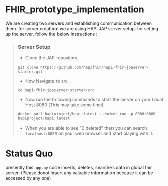 # FHIR_prototype_implementation
We are creating two servers and establishing communication between them.
for server creattion we are using HAPI JAP server setup.
for setting up the server, follow the below instructions : 
> ### Server Setup
> - Clone the JAP repository
> ```
> git clone https://github.com/hapifhir/hapi-fhir-jpaserver-starter.git
> ```
> - Now Navigate to src
> ```
> cd hapi-fhir-jpaserver-starter/src 
> ```
> - Now run the following commands to start the server on your Local Host 8080 (This may take some time)
> ```
> docker pull hapiproject/hapi:latest ; docker run -p 8080:8080 hapiproject/hapi:latest
> ```
> - When you are able to see "0 deleted" then you can search `localhost:8080` on your web browser and start playing with it.

# Status Quo
presently this `app.py` code inserts, deletes, searches data in global fhir server. (Please donot insert any valuable information because it can be accessed by any one)
